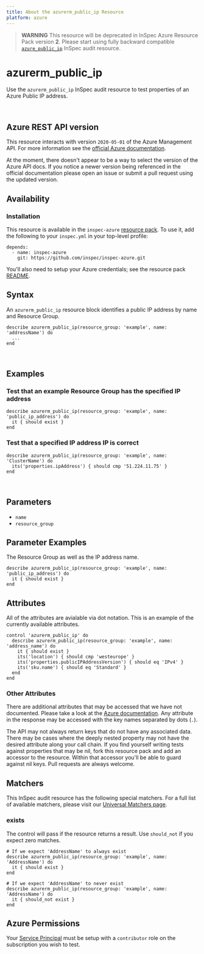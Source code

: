 ```yaml
---
title: About the azurerm_public_ip Resource
platform: azure
---
```


> <b>WARNING</b>  This resource will be deprecated in InSpec Azure Resource Pack version **2**. Please start using fully backward compatible [`azure_public_ip`](azure_public_ip.md) InSpec audit resource.

# azurerm\_public\_ip

Use the `azurerm_public_ip` InSpec audit resource to test properties of an Azure Public IP address.

<br />

## Azure REST API version

This resource interacts with version `2020-05-01` of the Azure Management API.
For more information see the [official Azure documentation](https://docs.microsoft.com/en-us/rest/api/virtualnetwork/publicipaddresses/get).

At the moment, there doesn't appear to be a way to select the version of the
Azure API docs. If you notice a newer version being referenced in the official
documentation please open an issue or submit a pull request using the updated
version.

## Availability

### Installation

This resource is available in the `inspec-azure` [resource
pack](https://www.inspec.io/docs/reference/glossary/#resource-pack). To use it, add the
following to your `inspec.yml` in your top-level profile:

    depends:
      - name: inspec-azure
        git: https://github.com/inspec/inspec-azure.git

You'll also need to setup your Azure credentials; see the resource pack
[README](https://github.com/inspec/inspec-azure#inspec-for-azure).

## Syntax

An `azurerm_public_ip` resource block identifies a public IP address by name and Resource Group.

    describe azurerm_public_ip(resource_group: 'example', name: 'addressName') do
      ...
    end

<br />

## Examples

### Test that an example Resource Group has the specified IP address

    describe azurerm_public_ip(resource_group: 'example', name: 'public_ip_address') do
      it { should exist }
    end

### Test that a specified IP address IP is correct 

    describe azurerm_public_ip(resource_group: 'example', name: 'ClusterName') do
      its('properties.ipAddress') { should cmp '51.224.11.75' }
    end

<br />

## Parameters

  - `name`
  - `resource_group`

## Parameter Examples

The Resource Group as well as the IP address name.

    describe azurerm_public_ip(resource_group: 'example', name: 'public_ip_address') do
      it { should exist }
    end

## Attributes

All of the attributes are avialable via dot notation. This is an example of the currently available attributes.

```
control 'azurerm_public_ip' do
  describe azurerm_public_ip(resource_group: 'example', name: 'address_name') do
    it { should exist }
    its('location') { should cmp 'westeurope' }
    its('properties.publicIPAddressVersion') { should eq 'IPv4' }
    its('sku.name') { should eq 'Standard' }
  end
end
```


### Other Attributes

There are additional attributes that may be accessed that we have not
documented. Please take a look at the [Azure documentation](#-Azure-REST-API-version).
Any attribute in the response may be accessed with the key names separated by
dots (`.`).

The API may not always return keys that do not have any associated data. There
may be cases where the deeply nested property may not have the desired
attribute along your call chain. If you find yourself writing tests against
properties that may be nil, fork this resource pack and add an accessor to the
resource. Within that accessor you'll be able to guard against nil keys. Pull
requests are always welcome.

## Matchers

This InSpec audit resource has the following special matchers. For a full list of
available matchers, please visit our [Universal Matchers
page](https://www.inspec.io/docs/reference/matchers/).

### exists

The control will pass if the resource returns a result. Use `should_not` if you expect
zero matches.

    # If we expect 'AddressName' to always exist
    describe azurerm_public_ip(resource_group: 'example', name: 'AddressName') do
      it { should exist }
    end

    # If we expect 'AddressName' to never exist
    describe azurerm_public_ip(resource_group: 'example', name: 'AddressName') do
      it { should_not exist }
    end

## Azure Permissions

Your [Service
Principal](https://docs.microsoft.com/en-us/azure/azure-resource-manager/resource-group-create-service-principal-portal)
must be setup with a `contributor` role on the subscription you wish to test.
